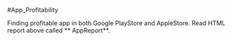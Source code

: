 #App_Profitability

Finding profitable app in both Google PlayStore and AppleStore. Read HTML report above called ** AppReport**.

